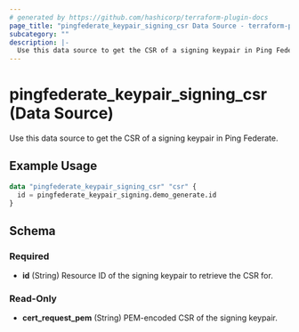 ```yaml
---
# generated by https://github.com/hashicorp/terraform-plugin-docs
page_title: "pingfederate_keypair_signing_csr Data Source - terraform-provider-pingfederate"
subcategory: ""
description: |-
  Use this data source to get the CSR of a signing keypair in Ping Federate.
---
```


# pingfederate_keypair_signing_csr (Data Source)

Use this data source to get the CSR of a signing keypair in Ping Federate.

## Example Usage

```terraform
data "pingfederate_keypair_signing_csr" "csr" {
  id = pingfederate_keypair_signing.demo_generate.id
}
```

<!-- schema generated by tfplugindocs -->
## Schema

### Required

- **id** (String) Resource ID of the signing keypair to retrieve the CSR for.

### Read-Only

- **cert_request_pem** (String) PEM-encoded CSR of the signing keypair.
